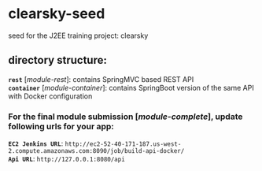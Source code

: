 # clearsky-seed	
seed for the J2EE training project: clearsky 	

## directory structure:	
**`rest`** [*module-rest*]: contains SpringMVC based REST API	
**`container`** [*module-container*]: contains SpringBoot version of the same API with Docker configuration

### For the final module submission [*module-complete*], update following urls for your app:    
**`EC2 Jenkins URL`**: `http://ec2-52-40-171-187.us-west-2.compute.amazonaws.com:8090/job/build-api-docker/`  
**`Api URL`**: `http://127.0.0.1:8080/api`  
